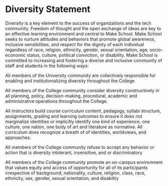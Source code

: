 # Diversity Statement

Diversity is a key element to the success of organizations and the tech community. Freedom of thought and the open exchange of ideas are key to an effective learning environment and central to Make School. Make School seeks to nurture attitudes and behaviors that promote global awareness, inclusive sensibilities, and respect for the dignity of each individual regardless of race, religion, ethnicity, gender, sexual orientation, age, socio-economic status, culture, political conviction, or disability. Make School is committed to increasing and fostering a diverse and inclusive community of staff and students in the following ways:

All members of the University community are collectively responsible for enabling and institutionalizing diversity throughout the College

All members of the College community consider diversity constructively in all planning, policy, decision-making, procedural, academic and administrative operations throughout the College.

All instructors build course curriculum content, pedagogy, syllabi structure, assignments, grading and learning outcomes to ensure it does not marginalize identities or implicitly identify one kind of experience, one culture, one nation, one body of art and literature as normative. All curriculum does recognize a breath of of identities, worldviews, and approaches.

All members of the College community refuse to accept any behavior or action that is diversity intolerant, insensitive, and or discriminatory

All members of the College community promote an on-campus environment that values equity and access of opportunity for all of its participants irrespective of background, nationality, culture, religion, class, race, ethnicity, sex, gender, sexual orientation, and disability
